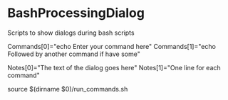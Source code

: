 # BashProcessingDialog
Scripts to show dialogs during bash scripts

Commands[0]="echo Enter your command here"
Commands[1]="echo Followed by another command if have some"

Notes[0]="The text of the dialog goes here"
Notes[1]="One line for each command"

source $(dirname $0)/run_commands.sh